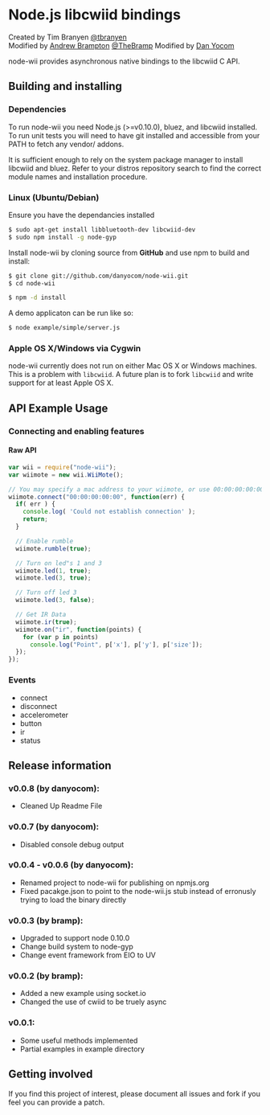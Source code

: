 Node.js libcwiid bindings
=======================

Created by Tim Branyen [@tbranyen](http://twitter.com/tbranyen)  
Modified by [Andrew Brampton](http://bramp.net) [@TheBramp](http://twitter.com/TheBramp)
Modified by [Dan Yocom](https://github.com/danyocom)

node-wii provides asynchronous native bindings to the libcwiid C API.

Building and installing
-----------------------

### Dependencies ###
To run node-wii you need Node.js (>=v0.10.0), bluez, and libcwiid installed. To 
run unit tests you will need to have git installed and accessible from your
PATH to fetch any vendor/ addons. 

It is sufficient enough to rely on the system package manager to install
libcwiid and bluez.  Refer to your distros repository search to find the
correct module names and installation procedure.

### Linux (Ubuntu/Debian) ###

Ensure you have the dependancies installed

``` bash
$ sudo apt-get install libbluetooth-dev libcwiid-dev
$ sudo npm install -g node-gyp
```

Install node-wii by cloning source from __GitHub__ and use npm
to build and install:
    
``` bash
$ git clone git://github.com/danyocom/node-wii.git
$ cd node-wii

$ npm -d install
```

A demo applicaton can be run like so:

``` bash
$ node example/simple/server.js
```

### Apple OS X/Windows via Cygwin ###
node-wii currently does not run on either Mac OS X or Windows machines.  This
is a problem with `libcwiid`.  A future plan is to fork `libcwiid` and write
support for at least Apple OS X.


API Example Usage
-----------------

### Connecting and enabling features ###

#### Raw API ####

``` javascript
var wii = require("node-wii");
var wiimote = new wii.WiiMote();

// You may specify a mac address to your wiimote, or use 00:00:00:00:00
wiimote.connect("00:00:00:00:00", function(err) {
  if( err ) {
    console.log( 'Could not establish connection' );
    return;
  }

  // Enable rumble
  wiimote.rumble(true);

  // Turn on led"s 1 and 3
  wiimote.led(1, true);
  wiimote.led(3, true);

  // Turn off led 3
  wiimote.led(3, false);

  // Get IR Data
  wiimote.ir(true);
  wiimote.on("ir", function(points) {
    for (var p in points)
      console.log("Point", p['x'], p['y'], p['size']);
  });
});
```

### Events ###

* connect
* disconnect
* accelerometer
* button
* ir
* status

Release information
-------------------
### v0.0.8 (by danyocom): ###
* Cleaned Up Readme File

### v0.0.7 (by danyocom): ###
* Disabled console debug output

### v0.0.4 - v0.0.6 (by danyocom): ###
* Renamed project to node-wii for publishing on npmjs.org
* Fixed pacakge.json to point to the node-wii.js stub instead of erronusly trying to load the binary directly

### v0.0.3 (by bramp): ###
* Upgraded to support node 0.10.0
* Change build system to node-gyp
* Change event framework from EIO to UV

### v0.0.2 (by bramp): ###
* Added a new example using socket.io
* Changed the use of cwiid to be truely async

### v0.0.1: ###
* Some useful methods implemented
* Partial examples in example directory

Getting involved
----------------

If you find this project of interest, please document all issues and fork if
you feel you can provide a patch.  
